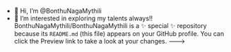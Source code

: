 - 👋 Hi, I’m @BonthuNagaMythili
- 👀 I’m interested in exploring my talents always!!
BonthuNagaMythili/BonthuNagaMythili is a ✨ special ✨ repository because its `README.md` (this file) appears on your GitHub profile.
You can click the Preview link to take a look at your changes.
--->
